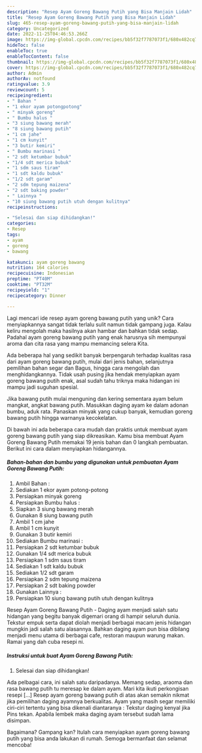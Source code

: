 ```yaml
---
description: "Resep Ayam Goreng Bawang Putih yang Bisa Manjain Lidah"
title: "Resep Ayam Goreng Bawang Putih yang Bisa Manjain Lidah"
slug: 465-resep-ayam-goreng-bawang-putih-yang-bisa-manjain-lidah
category: Uncategorized
date: 2022-11-25T04:46:53.266Z
image: https://img-global.cpcdn.com/recipes/bb5f32f7787073f1/680x482cq70/ayam-goreng-bawang-putih-foto-resep-utama.jpg
hideToc: false
enableToc: true
enableTocContent: false
thumbnail: https://img-global.cpcdn.com/recipes/bb5f32f7787073f1/680x482cq70/ayam-goreng-bawang-putih-foto-resep-utama.jpg
cover: https://img-global.cpcdn.com/recipes/bb5f32f7787073f1/680x482cq70/ayam-goreng-bawang-putih-foto-resep-utama.jpg
author: Admin
authorAv: notfound
ratingvalue: 3.9
reviewcount: 5
recipeingredient:
- " Bahan "
- "1 ekor ayam potongpotong"
- " minyak goreng"
- " Bumbu halus "
- "3 siung bawang merah"
- "8 siung bawang putih"
- "1 cm jahe"
- "1 cm kunyit"
- "3 butir kemiri"
- " Bumbu marinasi "
- "2 sdt ketumbar bubuk"
- "1/4 sdt merica bubuk"
- "1 sdm saus tiram"
- "1 sdt kaldu bubuk"
- "1/2 sdt garam"
- "2 sdm tepung maizena"
- "2 sdt baking powder"
- " Lainnya "
- "10 siung bawang putih utuh dengan kulitnya"
recipeinstructions:

- "Selesai dan siap dihidangkan!"
categories:
- Resep
tags:
- ayam
- goreng
- bawang

katakunci: ayam goreng bawang 
nutrition: 164 calories
recipecuisine: Indonesian
preptime: "PT40M"
cooktime: "PT32M"
recipeyield: "1"
recipecategory: Dinner

---
```





Lagi mencari ide resep ayam goreng bawang putih yang unik? Cara menyiapkannya sangat tidak terlalu sulit namun tidak gampang juga. Kalau keliru mengolah maka hasilnya akan hambar dan bahkan tidak sedap. Padahal ayam goreng bawang putih yang enak harusnya sih mempunyai aroma dan cita rasa yang mampu memancing selera Kita.





Ada beberapa hal yang sedikit banyak berpengaruh terhadap kualitas rasa dari ayam goreng bawang putih, mulai dari jenis bahan, selanjutnya pemilihan bahan segar dan Bagus, hingga cara mengolah dan menghidangkannya. Tidak usah pusing jika hendak menyiapkan ayam goreng bawang putih enak,      asal sudah tahu triknya maka hidangan ini mampu jadi suguhan spesial.














Jika bawang putih mulai menguning dan kering sementara ayam belum mangkat, angkat bawang putih. Masukkan daging ayam ke dalam adonan bumbu, aduk rata. Panaskan minyak yang cukup banyak, kemudian goreng bawang putih hingga warnanya kecokelatan.






Di bawah ini ada beberapa cara mudah dan praktis untuk membuat ayam goreng bawang putih yang siap dikreasikan. Kamu bisa membuat Ayam Goreng Bawang Putih memakai 19 jenis bahan dan 0 langkah pembuatan. Berikut ini cara dalam menyiapkan hidangannya.

<!--inarticleads1-->

##### Bahan-bahan dan bumbu yang digunakan untuk pembuatan Ayam Goreng Bawang Putih:

1. Ambil  Bahan :
1. Sediakan 1 ekor ayam potong-potong
1. Persiapkan  minyak goreng
1. Persiapkan  Bumbu halus :
1. Siapkan 3 siung bawang merah
1. Gunakan 8 siung bawang putih
1. Ambil 1 cm jahe
1. Ambil 1 cm kunyit
1. Gunakan 3 butir kemiri
1. Sediakan  Bumbu marinasi :
1. Persiapkan 2 sdt ketumbar bubuk
1. Gunakan 1/4 sdt merica bubuk
1. Persiapkan 1 sdm saus tiram
1. Sediakan 1 sdt kaldu bubuk
1. Sediakan 1/2 sdt garam
1. Persiapkan 2 sdm tepung maizena
1. Persiapkan 2 sdt baking powder
1. Gunakan  Lainnya :
1. Persiapkan 10 siung bawang putih utuh dengan kulitnya


Resep Ayam Goreng Bawang Putih - Daging ayam menjadi salah satu hidangan yang begitu banyak digemari orang di hampir seluruh dunia. Tekstur empuk serta dapat diolah menjadi berbagai macam jenis hidangan mungkin jadi salah satu alasannya. Bahkan daging ayam pun bisa dibilang menjadi menu utama di berbagai cafe, restoran maupun warung makan. Ramai yang dah cuba resepi ni. 

<!--inarticleads2-->

##### Instruksi untuk buat Ayam Goreng Bawang Putih:


1. Selesai dan siap dihidangkan!

Ada pelbagai cara, ini salah satu daripadanya. Memang sedap, araoma dan rasa bawang putih tu meresap ke dalam ayam. Mari kita ikuti perkongisan resepi […] Resep ayam goreng bawang putih di atas akan semakin nikmat jika pemilihan daging ayamnya berkualitas. Ayam yang masih segar memiliki ciri-ciri tertentu yang bisa dikenali diantaranya : Tekstur daging kenyal jika Pins tekan. Apabila lembek maka daging ayam tersebut sudah lama disimpan. 

Bagaimana? Gampang kan? Itulah cara menyiapkan ayam goreng bawang putih yang bisa anda lakukan di rumah. Semoga bermanfaat dan selamat mencoba!
